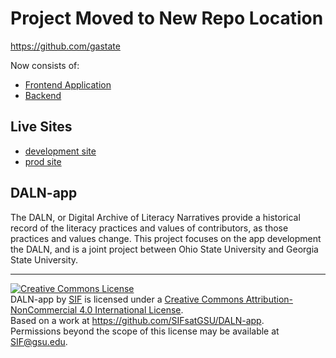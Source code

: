 # Project Moved to New Repo Location
https://github.com/gastate

Now consists of: 
- [Frontend Application](https://github.com/gastate/dalnfrontend)
- [Backend](https://github.com/gastate/DALN)

## Live Sites
- [development site](dalndev.gsu.edu)
- [prod site](daln.gsu.edu)




## DALN-app
The DALN, or Digital Archive of Literacy Narratives provide a historical record of the literacy practices and values of contributors, as those practices and values change. This project focuses on the app development the DALN, and is a joint project between Ohio State University and Georgia State University.

***

<a rel="license" href="http://creativecommons.org/licenses/by-nc/4.0/"><img alt="Creative Commons License" style="border-width:0" src="https://i.creativecommons.org/l/by-nc/4.0/88x31.png" /></a><br /><span xmlns:dct="http://purl.org/dc/terms/" property="dct:title">DALN-app</span> by <a xmlns:cc="http://creativecommons.org/ns#" href="http://sites.gsu.edu/innovation/" property="cc:attributionName" rel="cc:attributionURL">SIF</a> is licensed under a <a rel="license" href="http://creativecommons.org/licenses/by-nc/4.0/">Creative Commons Attribution-NonCommercial 4.0 International License</a>.<br />Based on a work at <a xmlns:dct="http://purl.org/dc/terms/" href="https://github.com/SIFsatGSU/DALN-app" rel="dct:source">https://github.com/SIFsatGSU/DALN-app</a>.<br />Permissions beyond the scope of this license may be available at <a xmlns:cc="http://creativecommons.org/ns#" href="SIF@gsu.edu" rel="cc:morePermissions">SIF@gsu.edu</a>.
